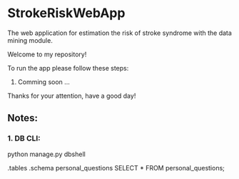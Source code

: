 # StrokeRiskWebApp
The web application for estimation the risk of stroke syndrome with the data mining module.

Welcome to my repository!

To run the app please follow these steps:

1. Comming soon
...

Thanks for your attention, have a good day!


## Notes:
### 1. DB CLI:
python manage.py dbshell

.tables
.schema personal_questions
SELECT * FROM personal_questions;